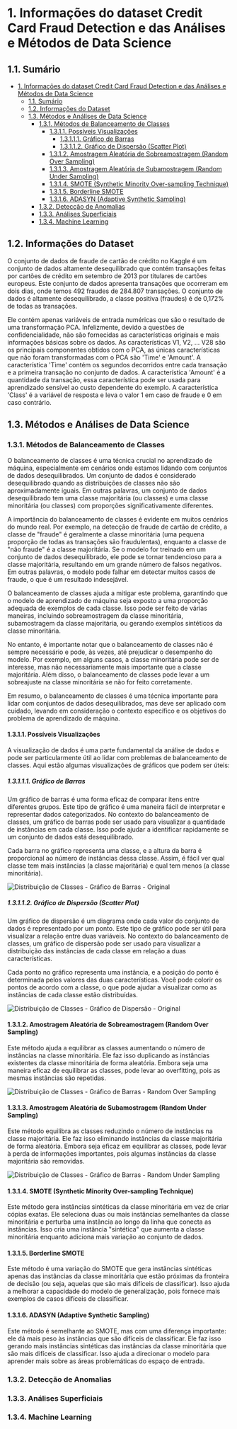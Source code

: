 # 1. Informações do dataset Credit Card Fraud Detection e das Análises e Métodos de Data Science

## 1.1. Sumário

- [1. Informações do dataset Credit Card Fraud Detection e das Análises e Métodos de Data Science](#1-informações-do-dataset-credit-card-fraud-detection-e-das-análises-e-métodos-de-data-science)
  - [1.1. Sumário](#11-sumário)
  - [1.2. Informações do Dataset](#12-informações-do-dataset)
  - [1.3. Métodos e Análises de Data Science](#13-métodos-e-análises-de-data-science)
    - [1.3.1. Métodos de Balanceamento de Classes](#131-métodos-de-balanceamento-de-classes)
      - [1.3.1.1. Possíveis Visualizações](#1311-possíveis-visualizações)
        - [1.3.1.1.1. Gráfico de Barras](#13111-gráfico-de-barras)
        - [1.3.1.1.2. Gráfico de Dispersão (Scatter Plot)](#13112-gráfico-de-dispersão-scatter-plot)
      - [1.3.1.2. Amostragem Aleatória de Sobreamostragem (Random Over Sampling)](#1312-amostragem-aleatória-de-sobreamostragem-random-over-sampling)
      - [1.3.1.3. Amostragem Aleatória de Subamostragem (Random Under Sampling)](#1313-amostragem-aleatória-de-subamostragem-random-under-sampling)
      - [1.3.1.4. SMOTE (Synthetic Minority Over-sampling Technique)](#1314-smote-synthetic-minority-over-sampling-technique)
      - [1.3.1.5. Borderline SMOTE](#1315-borderline-smote)
      - [1.3.1.6. ADASYN (Adaptive Synthetic Sampling)](#1316-adasyn-adaptive-synthetic-sampling)
    - [1.3.2. Detecção de Anomalias](#132-detecção-de-anomalias)
    - [1.3.3. Análises Superficiais](#133-análises-superficiais)
    - [1.3.4. Machine Learning](#134-machine-learning)


## 1.2. Informações do Dataset

O conjunto de dados de fraude de cartão de crédito no Kaggle é um conjunto de dados altamente desequilibrado que contém transações feitas por cartões de crédito em setembro de 2013 por titulares de cartões europeus. Este conjunto de dados apresenta transações que ocorreram em dois dias, onde temos 492 fraudes de 284.807 transações. O conjunto de dados é altamente desequilibrado, a classe positiva (fraudes) é de 0,172% de todas as transações.

Ele contém apenas variáveis de entrada numéricas que são o resultado de uma transformação PCA. Infelizmente, devido a questões de confidencialidade, não são fornecidas as características originais e mais informações básicas sobre os dados. As características V1, V2, ... V28 são os principais componentes obtidos com o PCA, as únicas características que não foram transformadas com o PCA são 'Time' e 'Amount'. A característica 'Time' contém os segundos decorridos entre cada transação e a primeira transação no conjunto de dados. A característica 'Amount' é a quantidade da transação, essa característica pode ser usada para aprendizado sensível ao custo dependente do exemplo. A característica 'Class' é a variável de resposta e leva o valor 1 em caso de fraude e 0 em caso contrário.

## 1.3. Métodos e Análises de Data Science

### 1.3.1. Métodos de Balanceamento de Classes

O balanceamento de classes é uma técnica crucial no aprendizado de máquina, especialmente em cenários onde estamos lidando com conjuntos de dados desequilibrados. Um conjunto de dados é considerado desequilibrado quando as distribuições de classes não são aproximadamente iguais. Em outras palavras, um conjunto de dados desequilibrado tem uma classe majoritária (ou classes) e uma classe minoritária (ou classes) com proporções significativamente diferentes.

A importância do balanceamento de classes é evidente em muitos cenários do mundo real. Por exemplo, na detecção de fraude de cartão de crédito, a classe de "fraude" é geralmente a classe minoritária (uma pequena proporção de todas as transações são fraudulentas), enquanto a classe de "não fraude" é a classe majoritária. Se o modelo for treinado em um conjunto de dados desequilibrado, ele pode se tornar tendencioso para a classe majoritária, resultando em um grande número de falsos negativos. Em outras palavras, o modelo pode falhar em detectar muitos casos de fraude, o que é um resultado indesejável.

O balanceamento de classes ajuda a mitigar este problema, garantindo que o modelo de aprendizado de máquina seja exposto a uma proporção adequada de exemplos de cada classe. Isso pode ser feito de várias maneiras, incluindo sobreamostragem da classe minoritária, subamostragem da classe majoritária, ou gerando exemplos sintéticos da classe minoritária.

No entanto, é importante notar que o balanceamento de classes não é sempre necessário e pode, às vezes, até prejudicar o desempenho do modelo. Por exemplo, em alguns casos, a classe minoritária pode ser de interesse, mas não necessariamente mais importante que a classe majoritária. Além disso, o balanceamento de classes pode levar a um sobreajuste na classe minoritária se não for feito corretamente.

Em resumo, o balanceamento de classes é uma técnica importante para lidar com conjuntos de dados desequilibrados, mas deve ser aplicado com cuidado, levando em consideração o contexto específico e os objetivos do problema de aprendizado de máquina.

#### 1.3.1.1. Possíveis Visualizações

A visualização de dados é uma parte fundamental da análise de dados e pode ser particularmente útil ao lidar com problemas de balanceamento de classes. Aqui estão algumas visualizações de gráficos que podem ser úteis:

##### 1.3.1.1.1. Gráfico de Barras

Um gráfico de barras é uma forma eficaz de comparar itens entre diferentes grupos. Este tipo de gráfico é uma maneira fácil de interpretar e representar dados categorizados. No contexto do balanceamento de classes, um gráfico de barras pode ser usado para visualizar a quantidade de instâncias em cada classe. Isso pode ajudar a identificar rapidamente se um conjunto de dados está desequilibrado.

Cada barra no gráfico representa uma classe, e a altura da barra é proporcional ao número de instâncias dessa classe. Assim, é fácil ver qual classe tem mais instâncias (a classe majoritária) e qual tem menos (a classe minoritária).

![Distribuição de Classes - Gráfico de Barras - Original](images/data_science_info/class_distribution_original.png)

##### 1.3.1.1.2. Gráfico de Dispersão (Scatter Plot)

Um gráfico de dispersão é um diagrama onde cada valor do conjunto de dados é representado por um ponto. Este tipo de gráfico pode ser útil para visualizar a relação entre duas variáveis. No contexto do balanceamento de classes, um gráfico de dispersão pode ser usado para visualizar a distribuição das instâncias de cada classe em relação a duas características.

Cada ponto no gráfico representa uma instância, e a posição do ponto é determinada pelos valores das duas características. Você pode colorir os pontos de acordo com a classe, o que pode ajudar a visualizar como as instâncias de cada classe estão distribuídas.

![Distribuição de Classes - Gráfico de Dispersão - Original](images/data_science_info/class_distribution_scatter_plot.png)

#### 1.3.1.2. Amostragem Aleatória de Sobreamostragem (Random Over Sampling)

Este método ajuda a equilibrar as classes aumentando o número de instâncias na classe minoritária. Ele faz isso duplicando as instâncias existentes da classe minoritária de forma aleatória. Embora seja uma maneira eficaz de equilibrar as classes, pode levar ao overfitting, pois as mesmas instâncias são repetidas.

![Distribuição de Classes - Gráfico de Barras - Random Over Sampling](images/data_science_info/class_distribution_random_over_sampling.png)

#### 1.3.1.3. Amostragem Aleatória de Subamostragem (Random Under Sampling)

Este método equilibra as classes reduzindo o número de instâncias na classe majoritária. Ele faz isso eliminando instâncias da classe majoritária de forma aleatória. Embora seja eficaz em equilibrar as classes, pode levar à perda de informações importantes, pois algumas instâncias da classe majoritária são removidas.

![Distribuição de Classes - Gráfico de Barras - Random Under Sampling](images/data_science_info/class_distribution_random_under_sampling.png)

#### 1.3.1.4. SMOTE (Synthetic Minority Over-sampling Technique)

Este método gera instâncias sintéticas da classe minoritária em vez de criar cópias exatas. Ele seleciona duas ou mais instâncias semelhantes da classe minoritária e perturba uma instância ao longo da linha que conecta as instâncias. Isso cria uma instância "sintética" que aumenta a classe minoritária enquanto adiciona mais variação ao conjunto de dados.

#### 1.3.1.5. Borderline SMOTE

Este método é uma variação do SMOTE que gera instâncias sintéticas apenas das instâncias da classe minoritária que estão próximas da fronteira de decisão (ou seja, aquelas que são mais difíceis de classificar). Isso ajuda a melhorar a capacidade do modelo de generalização, pois fornece mais exemplos de casos difíceis de classificar.

#### 1.3.1.6. ADASYN (Adaptive Synthetic Sampling)

Este método é semelhante ao SMOTE, mas com uma diferença importante: ele dá mais peso às instâncias que são difíceis de classificar. Ele faz isso gerando mais instâncias sintéticas das instâncias da classe minoritária que são mais difíceis de classificar. Isso ajuda a direcionar o modelo para aprender mais sobre as áreas problemáticas do espaço de entrada.

### 1.3.2. Detecção de Anomalias

### 1.3.3. Análises Superficiais

### 1.3.4. Machine Learning